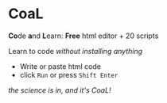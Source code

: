 # CoaL

**Co**de **a**nd **L**earn: **Free** html editor + 20 scripts

Learn to code *without installing anything*

* Write or paste html code
* click `Run` or press `Shift Enter` 

*the science is in, and it's CoaL!*
